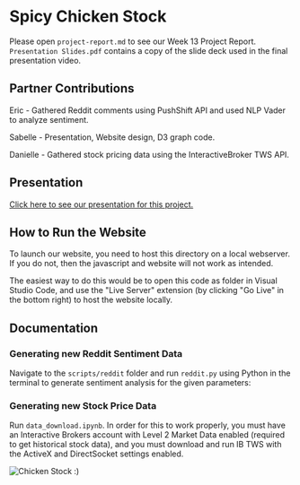 # Spicy Chicken Stock

Please open `project-report.md` to see our Week 13 Project Report.
`Presentation Slides.pdf` contains a copy of the slide deck used in the final presentation video.

## Partner Contributions

Eric - Gathered Reddit comments using PushShift API and used NLP Vader to analyze sentiment.

Sabelle - Presentation, Website design, D3 graph code.

Danielle - Gathered stock pricing data using the InteractiveBroker TWS API. 

## Presentation

[Click here to see our presentation for this project.](https://youtu.be/BuUNq5WAf_0)

## How to Run the Website

To launch our website, you need to host this directory on a local webserver. If you do not, then the javascript and website will not work as intended.

The easiest way to do this would be to open this code as folder in Visual Studio Code, and use the "Live Server" extension (by clicking "Go Live" in the bottom right) to host the website locally.

## Documentation

### Generating new Reddit Sentiment Data

Navigate to the `scripts/reddit` folder and run `reddit.py` using Python in the terminal to generate sentiment analysis for the given parameters:

### Generating new Stock Price Data

Run `data_download.ipynb`. In order for this to work properly, you must have an Interactive Brokers account with Level 2 Market Data enabled (required to get historical stock data), and you must download and run IB TWS with the ActiveX and DirectSocket settings enabled.

![Chicken Stock :)](https://i.pinimg.com/564x/12/b1/44/12b14490da94cc1cc3dd46a1f0014709.jpg)
